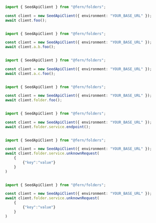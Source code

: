 ```typescript
import { SeedApiClient } from "@fern/folders";

const client = new SeedApiClient({ environment: "YOUR_BASE_URL" });
await client.foo();
 
```                        


```typescript
import { SeedApiClient } from "@fern/folders";

const client = new SeedApiClient({ environment: "YOUR_BASE_URL" });
await client.a.b.foo();
 
```                        


```typescript
import { SeedApiClient } from "@fern/folders";

const client = new SeedApiClient({ environment: "YOUR_BASE_URL" });
await client.a.c.foo();
 
```                        


```typescript
import { SeedApiClient } from "@fern/folders";

const client = new SeedApiClient({ environment: "YOUR_BASE_URL" });
await client.folder.foo();
 
```                        


```typescript
import { SeedApiClient } from "@fern/folders";

const client = new SeedApiClient({ environment: "YOUR_BASE_URL" });
await client.folder.service.endpoint();
 
```                        


```typescript
import { SeedApiClient } from "@fern/folders";

const client = new SeedApiClient({ environment: "YOUR_BASE_URL" });        
await client.folder.service.unknownRequest(
	{
		{"key":"value"}
	}
)
 
```                        


```typescript
import { SeedApiClient } from "@fern/folders";

const client = new SeedApiClient({ environment: "YOUR_BASE_URL" });        
await client.folder.service.unknownRequest(
	{
		{"key":"value"}
	}
)
 
```                        


